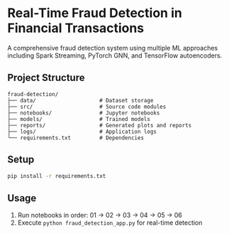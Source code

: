 # Real-Time Fraud Detection in Financial Transactions

A comprehensive fraud detection system using multiple ML approaches including Spark Streaming, PyTorch GNN, and TensorFlow autoencoders.

## Project Structure
```
fraud-detection/
├── data/                    # Dataset storage
├── src/                     # Source code modules
├── notebooks/               # Jupyter notebooks
├── models/                  # Trained models
├── reports/                 # Generated plots and reports
├── logs/                    # Application logs
└── requirements.txt         # Dependencies
```

## Setup
```bash
pip install -r requirements.txt
```

## Usage
1. Run notebooks in order: 01 → 02 → 03 → 04 → 05 → 06
2. Execute `python fraud_detection_app.py` for real-time detection